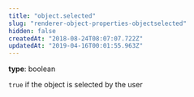 ```yaml
---
title: "object.selected"
slug: "renderer-object-properties-objectselected"
hidden: false
createdAt: "2018-08-24T08:07:07.722Z"
updatedAt: "2019-04-16T00:01:55.963Z"
---
```

**type**: boolean

`true` if the object is selected by the user
